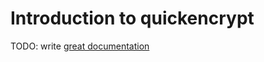 # Introduction to quickencrypt

TODO: write [great documentation](http://jacobian.org/writing/what-to-write/)
